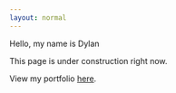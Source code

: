 ```yaml
---
layout: normal
---
```



Hello, my name is Dylan

This page is under construction right now.

View my portfolio [here](/gallery).

